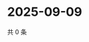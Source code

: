 # 2025-09-09

共 0 条

<!-- BEGIN ZHIHUQUESTIONS -->
<!-- 最后更新时间 Tue Sep 09 2025 14:17:31 GMT+0800 (China Standard Time) -->

<!-- END ZHIHUQUESTIONS -->
